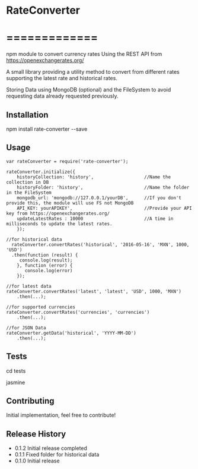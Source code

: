 # RateConverter
# =============

npm module to convert currency rates 
Using the REST API from https://openexchangerates.org/

A small library providing a utility method to convert from different rates
supporting the latest rate and historical rates.

Storing Data using MongoDB (optional) and the FileSystem
to avoid requesting data already requested previously.


## Installation

  npm install rate-converter --save

## Usage

    var rateConverter = require('rate-converter');
    
    rateConverter.initialize({
        historyCollection: 'history', 				    //Name the collection in DB
        historyFolder: 'history',					    //Name the folder in the FileSystem
        mongodb_url: 'mongodb://127.0.0.1/yourDB',	    //If you don't provide this, the module will use FS not MongoDB
        API_KEY: yourAPIKEY',						    //Provide your API key from https://openexchangerates.org/
        updateLatestRates : 10000					    //A time in milliseconds to update the latest rates.
        });
    
    //for historical data
      rateConverter.convertRates('historical', '2016-05-16', 'MXN', 1000, 'USD')
      .then(function (result) {
         console.log(result);
        }, function (error) {
           console.log(error)
        });
            
    //for latest data
    rateConverter.convertRates('latest', 'latest', 'USD', 1000, 'MXN')
        .then(...);
            
    //for supported currencies 
    rateConverter.convertRates('currencies', 'currencies')
        .then(...);
    
    //for JSON Data
    rateConverter.getData('historical', 'YYYY-MM-DD')
        .then(...);

## Tests

  cd tests
  
  jasmine

## Contributing

Initial implementation, feel free to contribute!

## Release History

* 0.1.2 Initial release completed
* 0.1.1 Fixed folder for historical data
* 0.1.0 Initial release